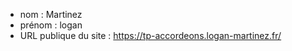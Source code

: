 - nom : Martinez
- prénom : logan
- URL publique du site : https://tp-accordeons.logan-martinez.fr/
